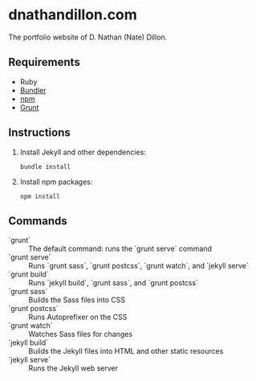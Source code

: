 # dnathandillon.com

The portfolio website of D. Nathan (Nate) Dillon.

## Requirements

- Ruby
- [Bundler](http://bundler.io/)
- [npm](https://www.npmjs.com/)
- [Grunt](http://gruntjs.com/)

## Instructions

1. Install Jekyll and other dependencies:

    ```
    bundle install
    ```

2. Install npm packages:

    ```
    npm install
    ```

## Commands

<dl>
  <dt>`grunt`</dt>
  <dd>The default command: runs the `grunt serve` command</dd>

  <dt>`grunt serve`</dt>
  <dd>Runs `grunt sass`, `grunt postcss`, `grunt watch`, and `jekyll serve`</dd>

  <dt>`grunt build`</dt>
  <dd>Runs `jekyll build`, `grunt sass`, and `grunt postcss`</dd>

  <dt>`grunt sass`</dt>
  <dd>Builds the Sass files into CSS</dd>

  <dt>`grunt postcss`</dt>
  <dd>Runs Autoprefixer on the CSS</dd>

  <dt>`grunt watch`</dt>
  <dd>Watches Sass files for changes</dd>

  <dt>`jekyll build`</dt>
  <dd>Builds the Jekyll files into HTML and other static resources</dd>

  <dt>`jekyll serve`</dt>
  <dd>Runs the Jekyll web server</dd>
</dl>
